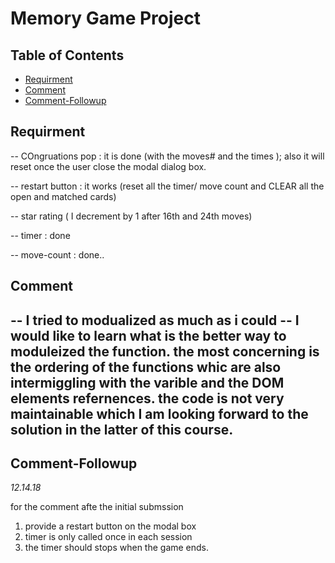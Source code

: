 # Memory Game Project

## Table of Contents

- [Requirment](#Requirment)
- [Comment](#Comment)
- [Comment-Followup](#Comment-Followup)

## Requirment

-- COngruations pop : it is done (with the moves# and the times ); also it will reset once the user close the modal dialog box.

-- restart button : it works (reset all the timer/ move count and CLEAR all the open and matched cards)

-- star rating ( I decrement by 1 after 16th and 24th moves)

-- timer : done

-- move-count : done..

## Comment

-- I tried to modualized as much as i could
-- I would like to learn what is the better way to moduleized the function. the most concerning is the ordering of the functions whic are also intermiggling with the varible and the DOM elements refernences. the code is not very maintainable which I am looking forward to the solution in the latter of this course.
--

## Comment-Followup

_12.14.18_

for the comment afte the initial submssion

1. provide a restart button on the modal box
2. timer is only called once in each session
3. the timer should stops when the game ends.

